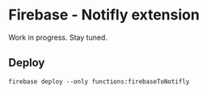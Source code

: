 # Firebase - Notifly extension

Work in progress. Stay tuned.

## Deploy

```
firebase deploy --only functions:firebaseToNotifly
```

